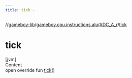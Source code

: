 ```yaml
---
title: tick -
---
```

//[gameboy-lib](../../index.md)/[gameboy.cpu.instructions.alu](../index.md)/[ADC_A_r](index.md)/[tick](tick.md)



# tick  
[jvm]  
Content  
open override fun [tick](tick.md)()  



